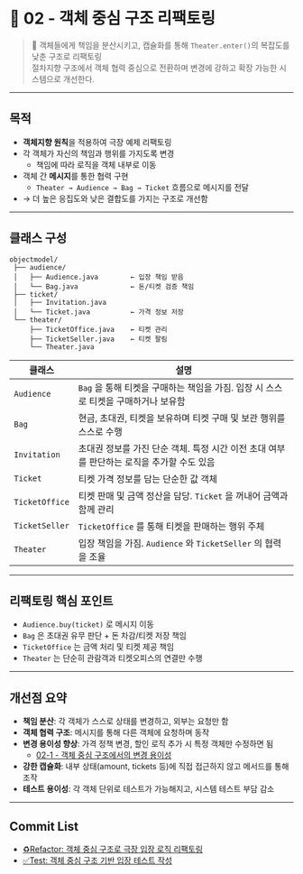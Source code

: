 # 📄 02 - 객체 중심 구조 리팩토링

> 📌 객체들에게 책임을 분산시키고, 캡슐화를 통해 `Theater.enter()`의 복잡도를 낮춘 구조로 리팩토링  
> 절차지향 구조에서 객체 협력 중심으로 전환하며 변경에 강하고 확장 가능한 시스템으로 개선한다.

---

## 목적

- **객체지향 원칙**을 적용하여 극장 예제 리팩토링
- 각 객체가 자신의 책임과 행위를 가지도록 변경
  - 책임에 따라 로직을 객체 내부로 이동
- 객체 간 **메시지**를 통한 협력 구현
  - `Theater → Audience → Bag → Ticket` 흐름으로 메시지를 전달
- → 더 높은 응집도와 낮은 결합도를 가지는 구조로 개선함

---

## 클래스 구성

```
objectmodel/
 ├── audience/
 │   ├── Audience.java        ← 입장 책임 받음
 │   └── Bag.java             ← 돈/티켓 검증 책임
 ├── ticket/
 │   ├── Invitation.java
 │   └── Ticket.java          ← 가격 정보 저장
 └── theater/
     ├── TicketOffice.java    ← 티켓 관리
     ├── TicketSeller.java    ← 티켓 팔림
     └── Theater.java         
```

| 클래스            | 설명                                                   |
|----------------|------------------------------------------------------|
| `Audience`     | `Bag` 을 통해 티켓을 구매하는 책임을 가짐. 입장 시 스스로 티켓을 구매하거나 보유함   |
| `Bag`          | 현금, 초대권, 티켓을 보유하며 티켓 구매 및 보관 행위를 스스로 수행              |
| `Invitation`   | 초대권 정보를 가진 단순 객체. 특정 시간 이전 초대 여부를 판단하는 로직을 추가할 수도 있음 |
| `Ticket`       | 티켓 가격 정보를 담는 단순한 값 객체                                |
| `TicketOffice` | 티켓 판매 및 금액 정산을 담당. `Ticket` 을 꺼내어 금액과 함께 관리          |
| `TicketSeller` | `TicketOffice` 를 통해 티켓을 판매하는 행위 주체                   |
| `Theater`      | 입장 책임을 가짐. `Audience` 와 `TicketSeller` 의 협력을 조율      |

---

## 리팩토링 핵심 포인트

- `Audience.buy(ticket)` 로 메시지 이동
- `Bag` 은 초대권 유무 판단 + 돈 차감/티켓 저장 책임
- `TicketOffice` 는 금액 처리 및 티켓 제공 책임
- `Theater` 는 단순히 관람객과 티켓오피스의 연결만 수행

---

## 개선점 요약

- **책임 분산**: 각 객체가 스스로 상태를 변경하고, 외부는 요청만 함
- **객체 협력 구조**: 메시지를 통해 다른 객체에 요청하며 동작
- **변경 용이성 향상**: 가격 정책 변경, 할인 로직 추가 시 특정 객체만 수정하면 됨
  - [02-1 - 객체 중심 구조에서의 변경 용이성](./02-changeability.md)
- **강한 캡슐화**: 내부 상태(amount, tickets 등)에 직접 접근하지 않고 메서드를 통해 조작
- **테스트 용이성**: 각 객체 단위로 테스트가 가능해지고, 시스템 테스트 부담 감소

---

## Commit List
- [♻️Refactor: 객체 중심 구조로 극장 입장 로직 리팩토링](https://github.com/jane1721/object-theater/commit/27105e2)
- [✅Test: 객체 중심 구조 기반 입장 테스트 작성](https://github.com/jane1721/object-theater/commit/b2dde91)